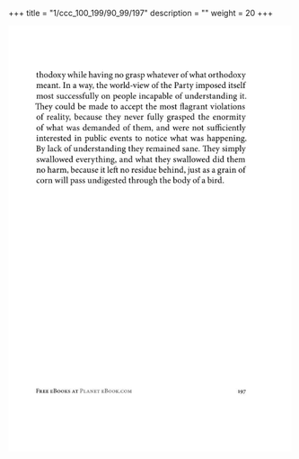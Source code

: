 +++
title = "1/ccc_100_199/90_99/197"
description = ""
weight = 20
+++

<img class="center-fit-jpg" src="/jpg_/out_jpg_1984__197.jpg" ></img>

